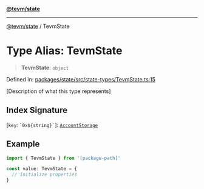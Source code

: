 [**@tevm/state**](../README.md)

***

[@tevm/state](../globals.md) / TevmState

# Type Alias: TevmState

> **TevmState**: `object`

Defined in: [packages/state/src/state-types/TevmState.ts:15](https://github.com/evmts/tevm-monorepo/blob/main/packages/state/src/state-types/TevmState.ts#L15)

[Description of what this type represents]

## Index Signature

\[`key`: `` `0x${string}` ``\]: [`AccountStorage`](../interfaces/AccountStorage.md)

## Example

```typescript
import { TevmState } from '[package-path]'

const value: TevmState = {
  // Initialize properties
}
```
